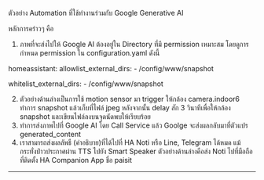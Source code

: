 ตัวอย่าง Automation ที่ใช้ทำงานร่วมกับ Google Generative AI 
 
หลักการคร่าวๆ คือ 
 
1. ภาพที่จะส่งไปให้ Google AI ต้องอยู่ใน Directory ที่มี permission เหมาะสม โดยดูการกำหนด permission ใน configuration.yaml ดังนี้
 
homeassistant:
  allowlist_external_dirs:
    - /config/www/snapshot
 
  whitelist_external_dirs:
    - /config/www/snapshot
 
2. ตัวอย่างด้านล่างเป็นการใช้ motion sensor มา trigger ให้กล้อง camera.indoor6 ทำการ snapshot แล้วเก็บที่ไฟล์ jpeg 
   หลังจากนั้น delay สัก 3 วินาทีเพื่อให้กล้อง snapshot และเขียนไฟล์ลงบนจุดนัดพบให้เรียบร้อย 
3. ทำการส่งภาพไปที่ Google AI โดย Call Service แล้ว Goolge จะส่งผลกลับมาที่ตัวแปร generated_content
4. เราสามารถส่งผลลัพธื (คำอธิบาย)​ที่ได้ไปที่ HA Noti หรือ Line, Telegram ได้หมด แม้กระทั่งป่าวประกาศผ่าน TTS ไปยัง Smart Speaker 
   ตัวอย่างด้านล่างคือส่ง Noti ไปที่มือถือที่ติดตั้ง HA Companion App ชื่อ paisit 
 
--------------------------------------------------------
